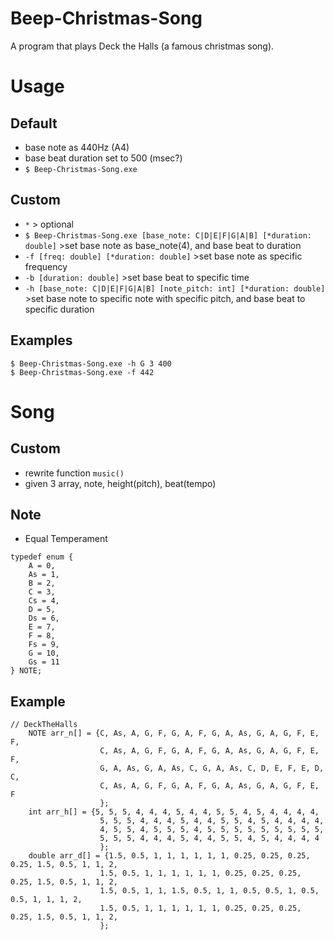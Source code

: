 # Beep-Christmas-Song
A program that plays Deck the Halls (a famous christmas song).

# Usage

## Default
* base note as 440Hz (A4)
* base beat duration set to 500 (msec?)
* ```$ Beep-Christmas-Song.exe```

## Custom
* ```*``` > optional
* ```$ Beep-Christmas-Song.exe [base_note: C|D|E|F|G|A|B] [*duration: double]``` >set base note as base_note(4), and base beat to duration
* ```-f [freq: double] [*duration: double]``` >set base note as specific frequency
* ```-b [duration: double]``` >set base beat to specific time
* ```-h [base_note: C|D|E|F|G|A|B] [note_pitch: int] [*duration: double]``` >set base note to specific note with specific pitch, and base beat to specific duration

## Examples
```
$ Beep-Christmas-Song.exe -h G 3 400
$ Beep-Christmas-Song.exe -f 442
```

# Song

## Custom
* rewrite function ```music()```
* given 3 array, note, height(pitch), beat(tempo)

## Note
* Equal Temperament
```
typedef enum {
    A = 0,
    As = 1,
    B = 2,
    C = 3,
    Cs = 4,
    D = 5,
    Ds = 6,
    E = 7,
    F = 8,
    Fs = 9,
    G = 10,
    Gs = 11
} NOTE;
```

## Example
```
// DeckTheHalls
    NOTE arr_n[] = {C, As, A, G, F, G, A, F, G, A, As, G, A, G, F, E, F,
                    C, As, A, G, F, G, A, F, G, A, As, G, A, G, F, E, F,
                    G, A, As, G, A, As, C, G, A, As, C, D, E, F, E, D, C,
                    C, As, A, G, F, G, A, F, G, A, As, G, A, G, F, E, F
                    };
    int arr_h[] = {5, 5, 5, 4, 4, 4, 5, 4, 4, 5, 5, 4, 5, 4, 4, 4, 4,
                    5, 5, 5, 4, 4, 4, 5, 4, 4, 5, 5, 4, 5, 4, 4, 4, 4,
                    4, 5, 5, 4, 5, 5, 5, 4, 5, 5, 5, 5, 5, 5, 5, 5, 5,
                    5, 5, 5, 4, 4, 4, 5, 4, 4, 5, 5, 4, 5, 4, 4, 4, 4
                    };
    double arr_d[] = {1.5, 0.5, 1, 1, 1, 1, 1, 1, 0.25, 0.25, 0.25, 0.25, 1.5, 0.5, 1, 1, 2,
                    1.5, 0.5, 1, 1, 1, 1, 1, 1, 0.25, 0.25, 0.25, 0.25, 1.5, 0.5, 1, 1, 2,
                    1.5, 0.5, 1, 1, 1.5, 0.5, 1, 1, 0.5, 0.5, 1, 0.5, 0.5, 1, 1, 1, 2,
                    1.5, 0.5, 1, 1, 1, 1, 1, 1, 0.25, 0.25, 0.25, 0.25, 1.5, 0.5, 1, 1, 2,
                    };
```
